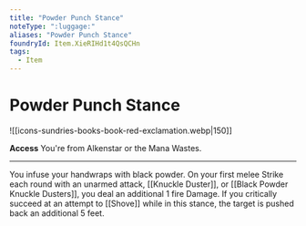 ```yaml
---
title: "Powder Punch Stance"
noteType: ":luggage:"
aliases: "Powder Punch Stance"
foundryId: Item.XieRIHd1t4QsQCHn
tags:
  - Item
---
```


# Powder Punch Stance
![[icons-sundries-books-book-red-exclamation.webp|150]]

**Access** You're from Alkenstar or the Mana Wastes.

* * *

You infuse your handwraps with black powder. On your first melee Strike each round with an unarmed attack, [[Knuckle Duster]], or [[Black Powder Knuckle Dusters]], you deal an additional 1 fire Damage. If you critically succeed at an attempt to [[Shove]] while in this stance, the target is pushed back an additional 5 feet.
